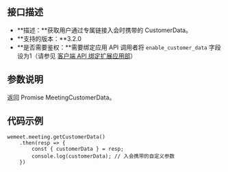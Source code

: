 ## 接口描述
- **描述：**获取用户通过专属链接入会时携带的 CustomerData。
- **支持的版本：**3.2.0
- **是否需要鉴权：**需要绑定应用 API 调用者将 `enable_customer_data` 字段设为1（请参见 [客户端 API 绑定扩展应用部](https://cloud.tencent.com/document/product/1095/84398)）

## 参数说明
返回 Promise MeetingCustomerData。

## 代码示例
```plaintext
wemeet.meeting.getCustomerData()
	.then(resp => {
		const { customerData } = resp;
		console.log(customerData); // 入会携带的自定义参数
	})
```



